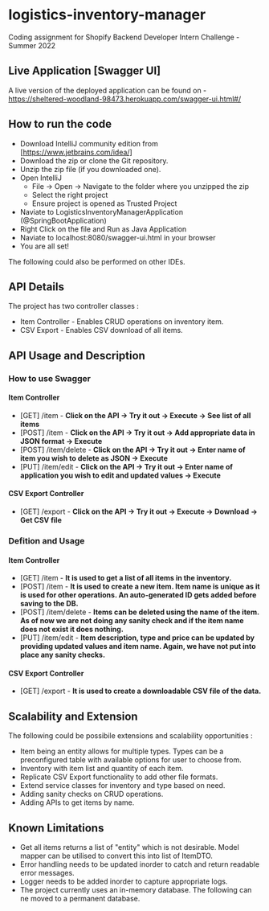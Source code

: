 # logistics-inventory-manager
Coding assignment for Shopify Backend Developer Intern  Challenge - Summer 2022

## Live Application [Swagger UI]
A live version of the deployed application can be found on - https://sheltered-woodland-98473.herokuapp.com/swagger-ui.html#/

## How to run the code
* Download IntelliJ community edition from [https://www.jetbrains.com/idea/]
* Download the zip or clone the Git repository.
* Unzip the zip file (if you downloaded one).
* Open IntelliJ
	* File -> Open -> Navigate to the folder where you unzipped the zip
    * Select the right project
	* Ensure project is opened as Trusted Project
* Naviate to LogisticsInventoryManagerApplication (@SpringBootApplication)
* Right Click on the file and Run as Java Application
* Naviate to localhost:8080/swagger-ui.html in your browser
* You are all set!

The following could also be performed on other IDEs.

## API Details
The project has two controller classes :
* Item Controller - Enables CRUD operations on inventory item.
* CSV Export - Enables CSV download of all items.

## API Usage and Description
### How to use Swagger
#### Item Controller
* [GET] /item - **Click on the API -> Try it out -> Execute -> See list of all items**
* [POST] /item -  **Click on the API -> Try it out -> Add appropriate data in JSON format -> Execute**
* [POST] /item/delete - **Click on the API -> Try it out -> Enter name of item you wish to delete as JSON -> Execute**
* [PUT] /item/edit - **Click on the API -> Try it out -> Enter name of application you wish to edit and updated values -> Execute**

#### CSV Export Controller
* [GET] /export - **Click on the API -> Try it out -> Execute -> Download -> Get CSV file**

### Defition and Usage
#### Item Controller
* [GET] /item - **It is used to get a list of all items in the inventory.**
* [POST] /item -  **It is used to create a new item. Item name is unique as it is used for other operations. An auto-generated ID gets added before saving to the DB.**
* [POST] /item/delete - **Items can be deleted using the name of the item. As of now we are not doing any sanity check and if the item name does not exist it does nothing.**
* [PUT] /item/edit - **Item description, type and price can be updated by providing updated values and item name. Again, we have not put into place any sanity checks.**

#### CSV Export Controller
* [GET] /export - **It is used to create a downloadable CSV file of the data.**

## Scalability and Extension
The following could be possibile extensions and scalability opportunities :
* Item being an entity allows for multiple types. Types can be a preconfigured table with available options for user to choose from. 
* Inventory with item list and quantity of each item. 
* Replicate CSV Export functionality to add other file formats.
* Extend service classes for inventory and type based on need.
* Adding sanity checks on CRUD operations. 
* Adding APIs to get items by name.

## Known Limitations
* Get all items returns a list of "entity" which is not desirable. Model mapper can be utilised to convert this into list of ItemDTO.
* Error handling needs to be updated inorder to catch and return readable error messages.
* Logger needs to be added inorder to capture appropriate logs. 
* The project currently uses an in-memory database. The following can ne moved to a permanent database.